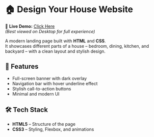 # 🏠 Design Your House Website  

🔗 **Live Demo:** [Click Here](https://deign-your-house-website-5pxq.vercel.app)  
*(Best viewed on Desktop for full experience)*  

A modern landing page built with **HTML** and **CSS**.  
It showcases different parts of a house – bedroom, dining, kitchen, and backyard – with a clean layout and stylish design.  


## 🚀 Features  
- Full-screen banner with dark overlay  
- Navigation bar with hover underline effect  
- Stylish call-to-action buttons  
- Minimal and modern UI  



## 🛠 Tech Stack  
- **HTML5** – Structure of the page  
- **CSS3** – Styling, Flexbox, and animations  

